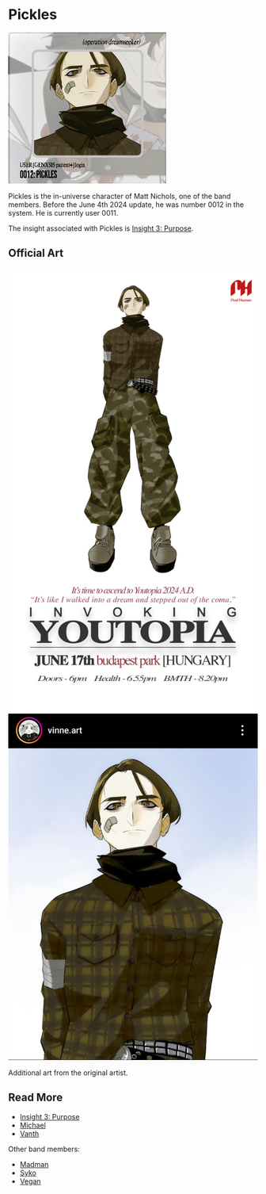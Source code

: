 # Pickles

![Pickles Avatar](../../Resources/characters/pickles/pickles.png)

Pickles is the in-universe character of Matt Nichols, one of the band members. Before the June 4th 2024 update, 
he was number 0012 in the system. He is currently user 0011.

The insight associated with Pickles is [Insight 3: Purpose](../lore/insight3-purpose).

## Official Art

![Promotional poster for Pickles](../../Resources/characters/pickles/poster.jpg)
![Art on instagram by vinne.art](../../Resources/characters/pickles/pickles_art.jpg)

Additional art from the original artist.

## Read More

- [Insight 3: Purpose](../lore/insight3-purpose)
- [Michael](michael)
- [Vanth](vanth)

Other band members:

- [Madman](madman)
- [Syko](syko)
- [Vegan](vegan)